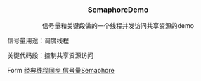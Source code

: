 <p align="center">
  <h3 align="center">SemaphoreDemo</h3>
  <p align="center">
    信号量和关键段做的一个线程并发访问共享资源的demo
</p>
</p>


信号量用途：调度线程

关键代码段：控制共享资源访问

Form
  [经典线程同步 信号量Semaphore](http://blog.csdn.net/morewindows/article/details/7481609)

